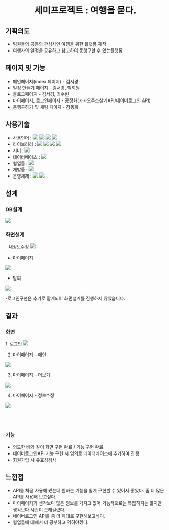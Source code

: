 <h1 align="center"> 세미프로젝트 : 여행을 묻다.</h1>

## 기획의도
<ul>
  <li>팀원들의 공통의 관심사인 여행을 위한 플랫폼 제작</li>
  <li>여행자의 일정을 공유하고 참고하여 동행구할 수 있는플랫폼</li>
</ul>

## 페이지 및 기능
<ul>
  <li>메인페이지(index 페이지) - 김서경</li>
  <li>일정 만들기 페이지 - 김서경, 박희원</li>
  <li>블로그페이지 - 김서경, 최수빈</li>
  <li>마이페이지, 로그인페이지 - 공정화(카카오주소찾기API/네이버로그인 API)</li>
  <li>동행구하기 및 채팅 페이지 - 강동희</li>
</ul>

## 사용기술
<ul>
  <li>
    사용언어 : 
    <img src="https://img.shields.io/badge/Java-007396?style=flat-square&logo=java&logoColor=white"/>
    <img src="https://img.shields.io/badge/javascript-orange?style=flat-square&logo=javascript&logoColor=white"/>
    <img src="https://img.shields.io/badge/CSS3-1572B6?style=flat-square&logo=CSS3&logoColor=white"/>
    <img src="https://img.shields.io/badge/HTML5-E34F26?style=flat-square&logo=HTML5&logoColor=white"/>
  </li>
  <li>
    라이브러리 : 
    <img src="https://img.shields.io/badge/jQuery-0769AD?style=flat-square&logo=jquery&logoColor=white"/> 
    <img src="https://img.shields.io/badge/JSON-black?style=flat-square&logo=json&logoColor=white"/> 
    <img src="https://img.shields.io/badge/GSON-black?style=flat-square&logo=gson&logoColor=white"/>   
    <img src="https://img.shields.io/badge/Bootstrap-7952B3?style=flat-square&logo=Bootstrap&logoColor=white"/>
  </li>
  <li>
    서버 : 
    <img src="https://img.shields.io/badge/Tomcat9.0-yellow?style=flat-square&logo=apachetomcat&logoColor=white"/>
  </li>
  <li>
    데이터베이스 : 
    <img src="https://img.shields.io/badge/Oracle-F80000?style=flat-square&logo=Oracle&logoColor=white"/>
  </li>
  <li>
    협업툴 :
    <img src="https://img.shields.io/badge/Github-black?style=flat-square&logo=github&logoColor=white"/>
  </li>
  <li>
    개발툴 :
    <img src="https://img.shields.io/badge/Eclipse-2C2255?style=flat-square&logo=EclipseIDE&logoColor=white"/>
  </li>
  <li>
    운영체제 :
    <img src="https://img.shields.io/badge/Windows10-black?style=flat-square&logo=windows&logoColor=white"/>
    <img src="https://img.shields.io/badge/Mac-black?style=flat-square&logo=MacOs&logoColor=white"/> 
  </li>
</ul>

## 설계

<h3>DB설계</h3>
<img src="https://user-images.githubusercontent.com/92419990/150302343-b8868150-1ef7-4b37-b44e-df748cb6e4f9.png" />

<h3>화면설계</h3>
- 내정보수정
<img src="https://user-images.githubusercontent.com/92419990/150307194-a69dcce0-6b98-4e1b-b319-4e2544bbe5c1.PNG" />

- 마이페이지
<img src="https://user-images.githubusercontent.com/92419990/150307205-24c1fd15-f194-4091-b190-b1c52c8c765a.PNG" />

- 탈퇴
<img src="https://user-images.githubusercontent.com/92419990/150307219-81f5a2fd-5c09-42ae-aea8-15e71b78530d.PNG" />

-로그인구현은 추가로 맡게되어 화면설계를 진행하지 않았습니다.

## 결과
<h3>화면</h3>
1. 로그인 
<img src="https://user-images.githubusercontent.com/92419990/154043256-893044e3-673c-4e0b-9a31-1391cd133118.png" />

2. 마이페이지 - 메인
<img src="https://user-images.githubusercontent.com/92419990/154043848-47cf0795-1233-4b54-9156-ab4bf53f1ff1.png" />

3. 마이페이지 - 더보기
<img src="https://user-images.githubusercontent.com/92419990/154044225-0d66ec17-708d-4008-9875-58452f619dc0.png" />

4. 마이페이지 - 정보수정
<img src="https://user-images.githubusercontent.com/92419990/154043996-2ea1ef06-6b00-4ea1-94fb-7493213e630d.png" />

<br><br> 

<h3>기능</h3>
<ul>
  <li>의도한 바와 같이 화면 구현 완료 / 기능 구현 완료</li>
  <li>네이버로그인API 기능 구현 시 임의로 데이터베이스에 추가하여 진행</li>
  <li>회원가입 시 유효성검사</li>
</ul>

## 느낀점
- API를 처음 사용해 봤는데 원하는 기능을 쉽게 구현할 수 있어서 좋았다. 좀 더 많은 API를 사용해 보고싶다.
- 마이페이지가 생각보다 많은 정보를 가지고 있어 기능적으로는 복잡하지는 않지만 생각보다 시간이 오래걸렸다.
- 네이버로그인 API를 좀 더 제대로 구현해보고싶다.
- 협업툴에 대해서 더 공부하고 익혀야겠다.
